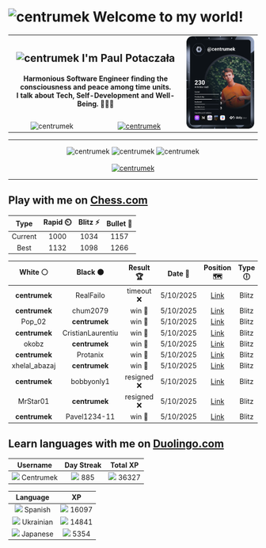 <h1>
  <img
    src="https://emojis.slackmojis.com/emojis/images/1531849430/4246/blob-sunglasses.gif"
    width="30"
    alt="centrumek"
  />
  Welcome to my world!
</h1>

<table>
  <tbody>
    <tr>
      <td align="center" width="70%" colspan="2">
        <h2>
          <img
            src="https://raw.githubusercontent.com/MartinHeinz/MartinHeinz/master/wave.gif"
            width="30px"
            alt="centrumek"
          />
          I'm Paul Potaczała
        </h2>
        <h4>
          Harmonious Software Engineer finding the consciousness and peace among time units.
          <br/>
          I talk about Tech, Self-Development and Well-Being. 🌿🧘🚀
        </h4>
      </td>
      <td width="30%" rowspan="2">
        <a href="https://app.daily.dev/centrumek">
          <img
            src="./devcard.svg"
            alt="centrumek"
          />
        </a>
      </td>
    </tr>
    <tr align="center">
      <td>
        <img
          src="https://komarev.com/ghpvc/?username=centrumek&label=visitors&color=0e75b6&style=flat"
          alt="centrumek"
        >
      </td>
      <td>
        <a href="https://stackoverflow.com/users/14496012/centrumek">
          <img
            src="https://stackoverflow.com/users/flair/14496012.png?theme=dark"
            alt="centrumek"
          >
        </a>
      </td>
    </tr>
  </tbody>
</table>

---
<div align="center">
  <img 
    src="https://github-readme-stats.vercel.app/api?username=centrumek&show_icons=true&count_private=true&theme=dark&hide_border=true&hide=issues,contribs&bg_color=00000000"
    alt="centrumek"
  />
  <img
    src="https://github-readme-stats.vercel.app/api/top-langs/?username=centrumek&layout=compact&hide_border=true&theme=dark&bg_color=00000000&langs_count=6&exclude_repo=air-statistic-app"
    alt="centrumek"
  />
  <img 
    src="https://github-readme-streak-stats.herokuapp.com?user=centrumek&theme=dark&hide_border=true&background=FFFFFF00"
    alt="centrumek"
  />
  <br/>
  <br/>
  <a href="https://www.buymeacoffee.com/centrumek">
    <img
      src="https://cdn.buymeacoffee.com/buttons/v2/default-orange.png"
      height="50"
      width="210"
      alt="centrumek"
    />
  </a>
</div>

---

## Play with me on [Chess.com](https://www.chess.com/member/centrumek)

<div align="center">
<!--START_SECTION:chessStats-->
<!-- Automatically generated with https://github.com/Balastrong/chess-stats-action -->

| Type | Rapid ⏲️ | Blitz ⚡ | Bullet 🔫 |
|:---:|:---:|:---:|:---:|
| Current | 1000 | 1034 | 1157 |
| Best | 1132 | 1098 | 1266 |

| White ⚪ | Black ⚫ | Result 🏆 | Date 📅 | Position 🗺️ | Type 🕕 |
|:---:|:---:|:---:|:---:|:---:|:---:|
| **centrumek** | RealFaiIo | timeout ❌ | 5/10/2025 | <a href="http://www.ee.unb.ca/cgi-bin/tervo/fen.pl?select=4r2k/5R1p/p2p2pP/4q3/Pp6/KP6/5R2/8 w - - 0 45">Link</a> | Blitz |
| **centrumek** | chum2079 | win 🥇 | 5/10/2025 | <a href="http://www.ee.unb.ca/cgi-bin/tervo/fen.pl?select=8/5pk1/1p4p1/1PbN3p/4R3/5K2/8/8 b - - 1 40">Link</a> | Blitz |
| Pop_02 | **centrumek** | win 🥇 | 5/10/2025 | <a href="http://www.ee.unb.ca/cgi-bin/tervo/fen.pl?select=6k1/p6p/3p4/6p1/3K4/4P1P1/P3r3/8 w - - 0 24">Link</a> | Blitz |
| **centrumek** | CristianLaurentiu | win 🥇 | 5/10/2025 | <a href="http://www.ee.unb.ca/cgi-bin/tervo/fen.pl?select=5R2/2n5/k1p1p3/Pp1pP1p1/1P4P1/2P5/7P/R5K1 b - - 0 37">Link</a> | Blitz |
| okobz | **centrumek** | win 🥇 | 5/10/2025 | <a href="http://www.ee.unb.ca/cgi-bin/tervo/fen.pl?select=7Q/p1pkn3/8/1p2pP1P/1P1pKqP1/P2P3P/8/8 w - - 3 35">Link</a> | Blitz |
| **centrumek** | Protanix | win 🥇 | 5/10/2025 | <a href="http://www.ee.unb.ca/cgi-bin/tervo/fen.pl?select=2kr4/p1p4p/1p1b1Bp1/1P1P1p2/8/P3PR1P/6P1/2R3K1 b - - 0 23">Link</a> | Blitz |
| xhelal_abazaj | **centrumek** | win 🥇 | 5/10/2025 | <a href="http://www.ee.unb.ca/cgi-bin/tervo/fen.pl?select=8/8/8/p3k1K1/P4p2/5P2/5P2/5q2 w - - 6 51">Link</a> | Blitz |
| **centrumek** | bobbyonly1 | resigned ❌ | 5/10/2025 | <a href="http://www.ee.unb.ca/cgi-bin/tervo/fen.pl?select=5rk1/1p2ppbp/2p1bnp1/8/KP6/2N5/1P3PPP/r5NR w - - 4 19">Link</a> | Blitz |
| MrStar01 | **centrumek** | resigned ❌ | 5/10/2025 | <a href="http://www.ee.unb.ca/cgi-bin/tervo/fen.pl?select=8/p7/8/1pR2p2/1P1kp3/P6P/6PK/3R4 b - - 4 35">Link</a> | Blitz |
| **centrumek** | Pavel1234-11 | win 🥇 | 5/10/2025 | <a href="http://www.ee.unb.ca/cgi-bin/tervo/fen.pl?select=8/8/8/3K4/3Q4/2k5/8/8 b - - 26 81">Link</a> | Blitz |

<!--END_SECTION:chessStats-->
</div>

## Learn languages with me on [Duolingo.com](https://www.duolingo.com/profile/Centrumek)

<div align="center">
<!--START_SECTION:duolingoStats-->
<!-- Automatically generated with https://github.com/centrumek/duolingo-readme-stats-->

| Username | Day Streak | Total XP |
|:---:|:---:|:---:|
| <img src="https://raw.githubusercontent.com/centrumek/duolingo-readme-stats/main/assets/duolingo.png" height="12"> Centrumek | <img src="https://raw.githubusercontent.com/centrumek/duolingo-readme-stats/main/assets/streakinactive.svg" height="12"> 885 | <img src="https://raw.githubusercontent.com/centrumek/duolingo-readme-stats/main/assets/xp.svg" height="12"> 36327 |

| Language | XP |
|:---:|:---:|
| <img src="https://raw.githubusercontent.com/centrumek/duolingo-readme-stats/main/assets/langs/spanish.svg" height="12"> Spanish | <img src="https://raw.githubusercontent.com/centrumek/duolingo-readme-stats/main/assets/xp.svg" height="12"> 16097 |
| <img src="https://raw.githubusercontent.com/centrumek/duolingo-readme-stats/main/assets/langs/ukrainian.svg" height="12"> Ukrainian | <img src="https://raw.githubusercontent.com/centrumek/duolingo-readme-stats/main/assets/xp.svg" height="12"> 14841 |
| <img src="https://raw.githubusercontent.com/centrumek/duolingo-readme-stats/main/assets/langs/japanese.svg" height="12"> Japanese | <img src="https://raw.githubusercontent.com/centrumek/duolingo-readme-stats/main/assets/xp.svg" height="12"> 5354 |

<!--END_SECTION:duolingoStats-->
</div>
<!--
**centrumek/centrumek** is a ✨ _special_ ✨ repository because its `README.md` (this file) appears on your GitHub profile.

Here are some ideas to get you started:

- 🔭 I’m currently working on ...
- 🌱 I’m currently learning ...
- 👯 I’m looking to collaborate on ...
- 🤔 I’m looking for help with ...
- 💬 Ask me about ...
- 📫 How to reach me: ...
- 😄 Pronouns: ...
- ⚡ Fun fact: ...
-->
